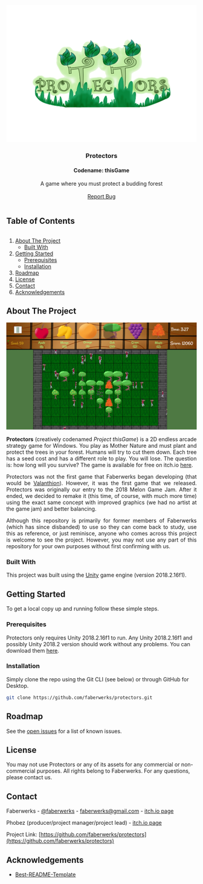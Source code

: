 <!-- PROJECT LOGO -->
<br />
<p align="center">
  <img src="images/logo.png" alt="Logo">

  <h3 align="center">Protectors</h3>
  <h4 align="center">Codename: thisGame</h4>

  <p align="center">
    A game where you must protect a budding forest
    <br />
    <br />
    <a href="https://github.com/faberwerks/protectors/issues">Report Bug</a>
  </p>
</p>



<!-- TABLE OF CONTENTS -->
  <h2 style="display: inline-block">Table of Contents</h2>
  <ol>
    <li>
      <a href="#about-the-project">About The Project</a>
      <ul>
        <li><a href="#built-with">Built With</a></li>
      </ul>
    </li>
    <li>
      <a href="#getting-started">Getting Started</a>
      <ul>
        <li><a href="#prerequisites">Prerequisites</a></li>
        <li><a href="#installation">Installation</a></li>
      </ul>
    </li>
    <li><a href="#roadmap">Roadmap</a></li>
    <li><a href="#license">License</a></li>
    <li><a href="#contact">Contact</a></li>
    <li><a href="#acknowledgements">Acknowledgements</a></li>
  </ol>



<!-- ABOUT THE PROJECT -->
## About The Project

[![Protectors Screen Shot][product-screenshot]](https://faberwerks.itch.io/protectors)

<p align="justify">
    <strong>Protectors</strong> (creatively codenamed <em>Project thisGame</em>) is a 2D endless arcade strategy game for Windows. You play as Mother Nature and must plant and protect the trees in your forest. Humans will try to cut them down. Each tree has a seed cost and has a different role to play. You will lose. The question is: how long will you survive? The game is available for free on itch.io <a href="https://faberwerks.itch.io/protectors">here</a>.
</p>

<p align="justify">
    Protectors was not the first game that Faberwerks began developing (that would be <a href="https://faberwerks.itch.io/valanthion">Valanthion</a>). However, it was the first game that we released. Protectors was originally our entry to the 2018 Melon Game Jam. After it ended, we decided to remake it (this time, of course, with much more time) using the exact same concept with improved graphics (we had no artist at the game jam) and better balancing.
</p>

<p align="justify">
    Although this repository is primarily for former members of Faberwerks (which has since disbanded) to use so they can come back to study, use this as reference, or just reminisce, anyone who comes across this project is welcome to see the project. However, you may not use any part of this repository for your own purposes without first confirming with us.
</p>

### Built With

This project was built using the [Unity](https://unity.com/) game engine (version 2018.2.16f1).

<!-- GETTING STARTED -->
## Getting Started

To get a local copy up and running follow these simple steps.

### Prerequisites

Protectors only requires Unity 2018.2.16f1 to run. Any Unity 2018.2.16f1 and possibly Unity 2018.2 version should work without any problems. You can download them [here](https://unity3d.com/get-unity/download/archive).

### Installation

Simply clone the repo using the Git CLI (see below) or through GitHub for Desktop.
```sh
git clone https://github.com/faberwerks/protectors.git
```

<!-- ROADMAP -->
## Roadmap

See the [open issues](https://github.com/faberwerks/protectors/issues) for a list of known issues.

<!-- LICENSE -->
## License

You may not use Protectors or any of its assets for any commercial or non-commercial purposes. All rights belong to Faberwerks. For any questions, please contact us.

<!-- CONTACT -->
## Contact

Faberwerks - [@faberwerks](https://twitter.com/faberwerks) - faberwerks@gmail.com - [itch.io page](https://faberwerks.itch.io/)

Phobez (producer/project manager/project lead) - [itch.io page](https://phobez.itch.io/)

Project Link: [https://github.com/faberwerks/protectors](https://github.com/faberwerks/protectors)

<!-- ACKNOWLEDGEMENTS -->
## Acknowledgements

* [Best-README-Template](https://github.com/othneildrew/Best-README-Template)

<!-- MARKDOWN LINKS & IMAGES -->
[product-screenshot]: images/screenshot.jpg
